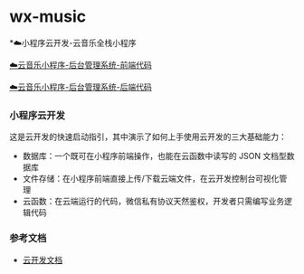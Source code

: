 

# wx-music

 \*☁️小程序云开发-云音乐全栈小程序

  [☁️云音乐小程序-后台管理系统-前端代码](https://github.com/xugaoyi/wx-music-admin-frontend)

  [☁️云音乐小程序-后台管理系统-后端代码](https://github.com/xugaoyi/wx-music-admin-backend)





### 小程序云开发 

这是云开发的快速启动指引，其中演示了如何上手使用云开发的三大基础能力：

- 数据库：一个既可在小程序前端操作，也能在云函数中读写的 JSON 文档型数据库
- 文件存储：在小程序前端直接上传/下载云端文件，在云开发控制台可视化管理
- 云函数：在云端运行的代码，微信私有协议天然鉴权，开发者只需编写业务逻辑代码

### 参考文档

- [云开发文档](https://developers.weixin.qq.com/miniprogram/dev/wxcloud/basis/getting-started.html)


